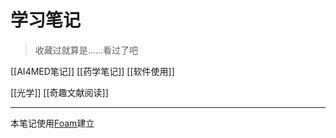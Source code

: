 # 学习笔记

> 收藏过就算是……看过了吧

[[AI4MED笔记]]
[[药学笔记]]
[[软件使用]]

[[光学]]
[[奇趣文献阅读]]

----
本笔记使用[Foam](https://foambubble.github.io/foam)建立

